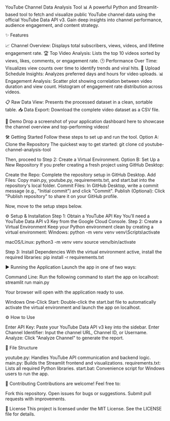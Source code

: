 YouTube Channel Data Analysis Tool 📊
A powerful Python and Streamlit-based tool to fetch and visualize public YouTube channel data using the official YouTube Data API v3. Gain deep insights into channel performance, audience engagement, and content strategy.

✨ Features

📈 Channel Overview: Displays total subscribers, views, videos, and lifetime engagement rate.
🏆 Top Video Analysis: Lists the top 10 videos sorted by views, likes, comments, or engagement rate.
🕒 Performance Over Time: Visualizes view counts over time to identify trends and viral hits.
📅 Upload Schedule Insights: Analyzes preferred days and hours for video uploads.
📊 Engagement Analysis:
Scatter plot showing correlation between video duration and view count.
Histogram of engagement rate distribution across videos.


📋 Raw Data View: Presents the processed dataset in a clean, sortable table.
📥 Data Export: Download the complete video dataset as a CSV file.


🚀 Demo
Drop a screenshot of your application dashboard here to showcase the channel overview and top-performing videos!

🛠️ Getting Started
Follow these steps to set up and run the tool.
Option A: Clone the Repository
The quickest way to get started:
git clone <this-repository-url>
cd youtube-channel-analysis-tool

Then, proceed to Step 2: Create a Virtual Environment.
Option B: Set Up a New Repository
If you prefer creating a fresh project using GitHub Desktop:

Create the Repo: Complete the repository setup in GitHub Desktop.
Add Files: Copy main.py, youtube.py, requirements.txt, and start.bat into the repository's local folder.
Commit Files: In GitHub Desktop, write a commit message (e.g., "Initial commit") and click "Commit".
Publish (Optional): Click "Publish repository" to share it on your GitHub profile.

Now, move to the setup steps below.

⚙️ Setup & Installation
Step 1: Obtain a YouTube API Key
You’ll need a YouTube Data API v3 Key from the Google Cloud Console.
Step 2: Create a Virtual Environment
Keep your Python environment clean by creating a virtual environment:
Windows:
python -m venv venv
venv\Scripts\activate

macOS/Linux:
python3 -m venv venv
source venv/bin/activate

Step 3: Install Dependencies
With the virtual environment active, install the required libraries:
pip install -r requirements.txt


▶️ Running the Application
Launch the app in one of two ways:

Command Line: Run the following command to start the app on localhost:
streamlit run main.py

Your browser will open with the application ready to use.

Windows One-Click Start: Double-click the start.bat file to automatically activate the virtual environment and launch the app on localhost.



⚙️ How to Use

Enter API Key: Paste your YouTube Data API v3 key into the sidebar.
Enter Channel Identifier: Input the channel URL, Channel ID, or Username.
Analyze: Click "Analyze Channel" to generate the report.


📂 File Structure

youtube.py: Handles YouTube API communication and backend logic.
main.py: Builds the Streamlit frontend and visualizations.
requirements.txt: Lists all required Python libraries.
start.bat: Convenience script for Windows users to run the app.


🤝 Contributing
Contributions are welcome! Feel free to:

Fork this repository.
Open issues for bugs or suggestions.
Submit pull requests with improvements.


📜 License
This project is licensed under the MIT License. See the LICENSE file for details.
